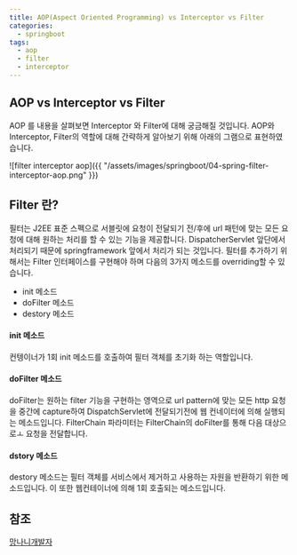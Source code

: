 ```yaml
---
title: AOP(Aspect Oriented Programming) vs Interceptor vs Filter
categories:
  - springboot
tags: 
  - aop
  - filter
  - interceptor
---
```


## AOP vs Interceptor vs Filter
AOP 를 내용을 살펴보면 Interceptor 와 Filter에 대해 궁금해질 것입니다. 
AOP와 Interceptor, Filter의 역할에 대해 간략하게 알아보기 위해 아래의 그램으로 표현하였습니다.

![filter interceptor aop]({{ "/assets/images/springboot/04-spring-filter-interceptor-aop.png" }})

## Filter 란?
필터는 J2EE 표준 스펙으로 서블릿에 요청이 전달되기 전/후에 url 패턴에 맞는 모든 요청에 대해 원하는 처리를 할 수 있는 기능을 제공합니다. DispatcherServlet 앞단에서 처리되기 때문에 springframework 앞에서 처리가 되는 것입니다. 
필터를 추가하기 위해서는 Filter 인터페이스를 구현해야 하며 다음의 3가지 메소드를 overriding할 수 있습니다.

- init 메소드
- doFilter 메소드 
- destory 메소드 
  
#### init 메소드 
컨텡이너가 1회 init 메소드를 호출하여 필터 객체를 초기화 하는 역할입니다.

#### doFilter 메소드 
doFilter는 원하는 filter 기능을 구현하는 영역으로 url pattern에 맞는 모든 http 요청을 중간에 capture하여 DispatchServlet에 전달되기전에 웹 컨네이터에 의해 실행되는 메소드입니다.
FilterChain 파라미터는 FilterChain의 doFilter를 통해 다음 대상으로ㅗ 요청을 전달합니다.

#### dstory 메소드 
destory 메소드는 필터 객체를 서비스에서 제거하고 사용하는 자원을 반환하기 위한 메소드입니다. 이 또한 웹컨테이너에 의해 1회 호출되는 메소드입니다.  

## 참조 
  [망나니개발자](https://mangkyu.tistory.com/173)